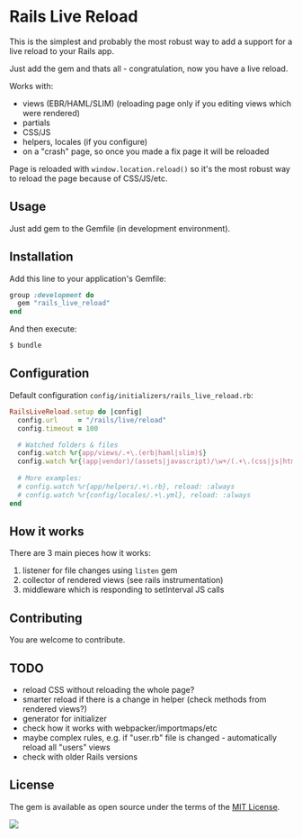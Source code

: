 # Rails Live Reload

This is the simplest and probably the most robust way to add a support for a live reload to your Rails app.

Just add the gem and thats all - congratulation, now you have a live reload.

Works with:

- views (EBR/HAML/SLIM) (reloading page only if you editing views which were rendered)
- partials
- CSS/JS
- helpers, locales (if you configure)
- on a "crash" page, so once you made a fix page it will be reloaded

Page is reloaded with `window.location.reload()` so it's the most robust way to reload the page because of CSS/JS/etc.

## Usage

Just add gem to the Gemfile (in development environment).

## Installation

Add this line to your application's Gemfile:

```ruby
group :development do
  gem "rails_live_reload"
end
```

And then execute:
```bash
$ bundle
```

## Configuration

Default configuration `config/initializers/rails_live_reload.rb`:


```ruby
RailsLiveReload.setup do |config|
  config.url     = "/rails/live/reload"
  config.timeout = 100

  # Watched folders & files
  config.watch %r{app/views/.+\.(erb|haml|slim)$}
  config.watch %r{(app|vendor)/(assets|javascript)/\w+/(.+\.(css|js|html|png|jpg|ts|jsx)).*}, reload: :always
  
  # More examples:
  # config.watch %r{app/helpers/.+\.rb}, reload: :always
  # config.watch %r{config/locales/.+\.yml}, reload: :always
end
```

## How it works

There are 3 main pieces how it works:

1) listener for file changes using `listen` gem
2) collector of rendered views (see rails instrumentation)
3) middleware which is responding to setInterval JS calls

## Contributing

You are welcome to contribute. 

## TODO

- reload CSS without reloading the whole page?
- smarter reload if there is a change in helper (check methods from rendered views?)
- generator for initializer
- check how it works with webpacker/importmaps/etc
- maybe complex rules, e.g. if "user.rb" file is changed - automatically reload all "users" views
- check with older Rails versions

## License

The gem is available as open source under the terms of the [MIT License](https://opensource.org/licenses/MIT).

[<img src="https://github.com/igorkasyanchuk/rails_time_travel/blob/main/docs/more_gems.png?raw=true"
/>](https://www.railsjazz.com/?utm_source=github&utm_medium=bottom&utm_campaign=rails_live_reload)